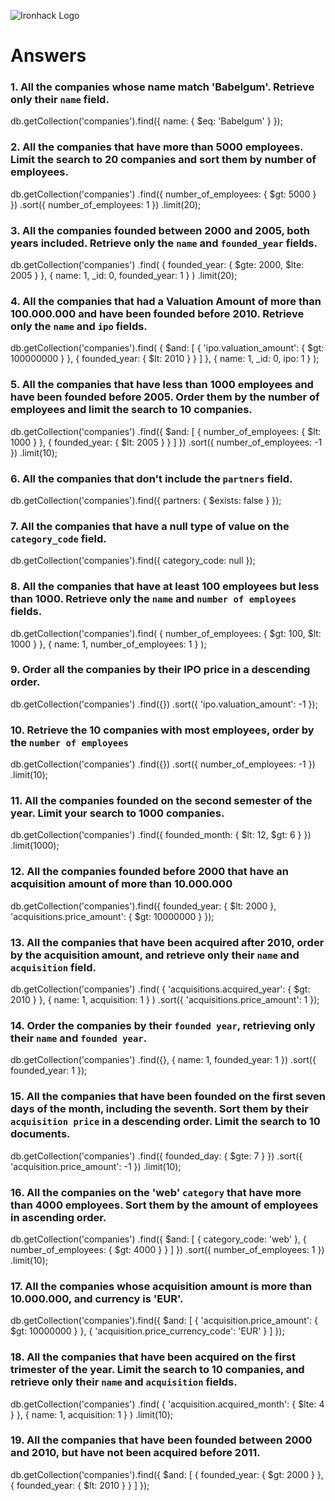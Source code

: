![Ironhack Logo](https://i.imgur.com/1QgrNNw.png)

# Answers

### 1. All the companies whose name match 'Babelgum'. Retrieve only their `name` field.

db.getCollection('companies').find({
name: { $eq: 'Babelgum' }
});

### 2. All the companies that have more than 5000 employees. Limit the search to 20 companies and sort them by **number of employees**.

db.getCollection('companies')
.find({ number_of_employees: { $gt: 5000 } })
.sort({ number_of_employees: 1 })
.limit(20);

### 3. All the companies founded between 2000 and 2005, both years included. Retrieve only the `name` and `founded_year` fields.

db.getCollection('companies')
.find(
{ founded_year: { $gte: 2000, $lte: 2005 } },
{ name: 1, \_id: 0, founded_year: 1 }
)
.limit(20);

### 4. All the companies that had a Valuation Amount of more than 100.000.000 and have been founded before 2010. Retrieve only the `name` and `ipo` fields.

db.getCollection('companies').find(
{
$and: [
{
'ipo.valuation_amount': { $gt: 100000000 }
},
{ founded_year: { $lt: 2010 } }
]
},
{ name: 1, \_id: 0, ipo: 1 }
);

### 5. All the companies that have less than 1000 employees and have been founded before 2005. Order them by the number of employees and limit the search to 10 companies.

db.getCollection('companies')
.find({
$and: [
{ number_of_employees: { $lt: 1000 } },
{ founded_year: { $lt: 2005 } }
]
})
.sort({ number_of_employees: -1 })
.limit(10);

### 6. All the companies that don't include the `partners` field.

db.getCollection('companies').find({
partners: { $exists: false }
});

### 7. All the companies that have a null type of value on the `category_code` field.

db.getCollection('companies').find({
category_code: null
});

### 8. All the companies that have at least 100 employees but less than 1000. Retrieve only the `name` and `number of employees` fields.

db.getCollection('companies').find(
{
number_of_employees: { $gt: 100, $lt: 1000 }
},
{ name: 1, number_of_employees: 1 }
);

### 9. Order all the companies by their IPO price in a descending order.

db.getCollection('companies')
.find({})
.sort({ 'ipo.valuation_amount': -1 });

### 10. Retrieve the 10 companies with most employees, order by the `number of employees`

db.getCollection('companies')
.find({})
.sort({ number_of_employees: -1 })
.limit(10);

### 11. All the companies founded on the second semester of the year. Limit your search to 1000 companies.

db.getCollection('companies')
.find({ founded_month: { $lt: 12, $gt: 6 } })
.limit(1000);

### 12. All the companies founded before 2000 that have an acquisition amount of more than 10.000.000

db.getCollection('companies').find({
founded_year: { $lt: 2000 },
'acquisitions.price_amount': { $gt: 10000000 }
});

### 13. All the companies that have been acquired after 2010, order by the acquisition amount, and retrieve only their `name` and `acquisition` field.

db.getCollection('companies')
.find(
{
'acquisitions.acquired_year': { $gt: 2010 }
},
{ name: 1, acquisition: 1 }
)
.sort({ 'acquisitions.price_amount': 1 });

### 14. Order the companies by their `founded year`, retrieving only their `name` and `founded year`.

db.getCollection('companies')
.find({}, { name: 1, founded_year: 1 })
.sort({ founded_year: 1 });

### 15. All the companies that have been founded on the first seven days of the month, including the seventh. Sort them by their `acquisition price` in a descending order. Limit the search to 10 documents.

db.getCollection('companies')
.find({ founded_day: { $gte: 7 } })
.sort({ 'acquisition.price_amount': -1 })
.limit(10);

### 16. All the companies on the 'web' `category` that have more than 4000 employees. Sort them by the amount of employees in ascending order.

db.getCollection('companies')
.find({
$and: [
{ category_code: 'web' },
{ number_of_employees: { $gt: 4000 } }
]
})
.sort({ number_of_employees: 1 })
.limit(10);

### 17. All the companies whose acquisition amount is more than 10.000.000, and currency is 'EUR'.

db.getCollection('companies').find({
$and: [
{
'acquisition.price_amount': {
$gt: 10000000
}
},
{ 'acquisition.price_currency_code': 'EUR' }
]
});

### 18. All the companies that have been acquired on the first trimester of the year. Limit the search to 10 companies, and retrieve only their `name` and `acquisition` fields.

db.getCollection('companies')
.find(
{ 'acquisition.acquired_month': { $lte: 4 } },
{ name: 1, acquisition: 1 }
)
.limit(10);

### 19. All the companies that have been founded between 2000 and 2010, but have not been acquired before 2011.

db.getCollection('companies').find({
$and: [
{ founded_year: { $gt: 2000 } },
{ founded_year: { $lt: 2010 } }
]
});
